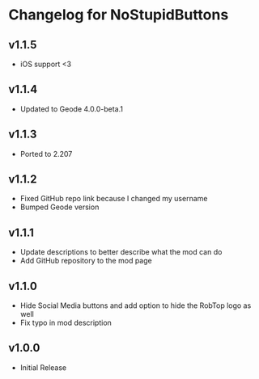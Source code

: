 # Changelog for NoStupidButtons

## v1.1.5
- iOS support <3

## v1.1.4
- Updated to Geode 4.0.0-beta.1
  
## v1.1.3
- Ported to 2.207

## v1.1.2
- Fixed <cb>GitHub repo</c> link <cy>because I changed my username</c>
- Bumped <cj>Geode version</c>

## v1.1.1
- Update <cb>descriptions</c> to better describe what the mod can do
- Add <cg>GitHub repository</c> to the mod page

## v1.1.0
- Hide <cy>Social Media</c> buttons and add option to hide the <co>RobTop</c> logo as well
- Fix <cr>typo</c> in mod description

## v1.0.0
- <cg>Initial Release</c>